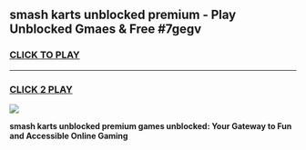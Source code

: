 
## smash karts unblocked premium - Play Unblocked Gmaes & Free #7gegv
<h3>
<a href="https://news.freeplayer.one?title=smash_karts_unblocked_premium&ref=24F">CLICK TO PLAY</a></h3>
<hr>

<h3>
<a href="https://news.freeplayer.one?title=smash_karts_unblocked_premium&ref=24F">CLICK 2 PLAY</a>
  
</h3>

<a href="https://news.freeplayer.one?title=smash_karts_unblocked_premium&ref=24F/"><img src="https://clearcache.store/games.png"></a>


**smash karts unblocked premium games unblocked: Your Gateway to Fun and Accessible Online Gaming**
